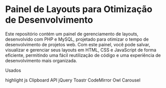 # Painel de Layouts para Otimização de Desenvolvimento
Este repositório contém um painel de gerenciamento de layouts, desenvolvido com PHP e MySQL, projetado para otimizar o tempo de desenvolvimento de projetos web. Com este painel, você pode salvar, visualizar e gerenciar seus layouts em HTML, CSS e JavaScript de forma eficiente, permitindo uma fácil reutilização de código e uma experiência de desenvolvimento mais organizada.


Usados 

highlight js
Clipboard API
jQuery
Toastr
CodeMirror
Owl Carousel
